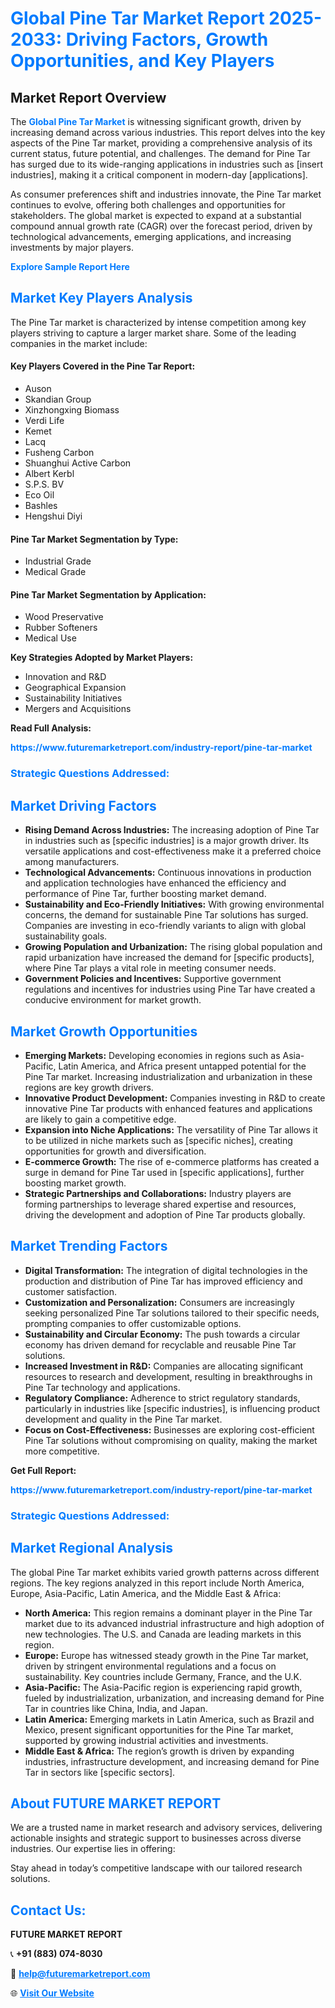 <h1 style="color: #007BFF;">Global Pine Tar Market Report 2025-2033: Driving Factors, Growth Opportunities, and Key Players</h1>

<section id="overview">
<h2>Market Report Overview</h2>
<p>The <a href="https://www.futuremarketreport.com/industry-report/pine-tar-market" style="color: #007BFF; text-decoration: none;"><strong>Global Pine Tar Market</strong></a> is witnessing significant growth, driven by increasing demand across various industries. This report delves into the key aspects of the Pine Tar market, providing a comprehensive analysis of its current status, future potential, and challenges. The demand for Pine Tar has surged due to its wide-ranging applications in industries such as [insert industries], making it a critical component in modern-day [applications].</p>
<p>As consumer preferences shift and industries innovate, the Pine Tar market continues to evolve, offering both challenges and opportunities for stakeholders. The global market is expected to expand at a substantial compound annual growth rate (CAGR) over the forecast period, driven by technological advancements, emerging applications, and increasing investments by major players.</p>
</section>

<section id="overview">
<p><a href="https://www.futuremarketreport.com/request-sample/reportId=109384" style="color: #007BFF; text-decoration: none;"><strong>Explore Sample Report Here</strong></a></p>
</section>

<section id="key-players">
<h2 style="color: #007BFF;">Market Key Players Analysis</h2>
<p>The Pine Tar market is characterized by intense competition among key players striving to capture a larger market share. Some of the leading companies in the market include:</p>
<h4>Key Players Covered in the Pine Tar Report:</h4>
<ul><li>Auson</li><li>Skandian Group</li><li>Xinzhongxing Biomass</li><li>Verdi Life</li><li>Kemet</li><li>Lacq</li><li>Fusheng Carbon</li><li>Shuanghui Active Carbon</li><li>Albert Kerbl</li><li>S.P.S. BV</li><li>Eco Oil</li><li>Bashles</li><li>Hengshui Diyi</li></ul>
<h4>Pine Tar Market Segmentation by Type:</h4>
<ul><li>Industrial Grade</li><li>Medical Grade</li></ul>

<h4>Pine Tar Market Segmentation by Application:</h4>
<ul><li>Wood Preservative</li><li>Rubber Softeners</li><li>Medical Use</li></ul>
<p><strong>Key Strategies Adopted by Market Players:</strong></p>
<ul>
<li>Innovation and R&D</li>
<li>Geographical Expansion</li>
<li>Sustainability Initiatives</li>
<li>Mergers and Acquisitions</li>
</ul>
</section>

<section>
<p><strong>Read Full Analysis: </strong></p><a href="https://www.futuremarketreport.com/industry-report/pine-tar-market" style="color: #007BFF; text-decoration: none;"><strong>https://www.futuremarketreport.com/industry-report/pine-tar-market</strong></a>
<h3 style="color: #007BFF;">Strategic Questions Addressed:</h3>
</section>

<section id="driving-factors">
<h2 style="color: #007BFF;">Market Driving Factors</h2>
<ul>
<li><strong>Rising Demand Across Industries:</strong> The increasing adoption of Pine Tar in industries such as [specific industries] is a major growth driver. Its versatile applications and cost-effectiveness make it a preferred choice among manufacturers.</li>
<li><strong>Technological Advancements:</strong> Continuous innovations in production and application technologies have enhanced the efficiency and performance of Pine Tar, further boosting market demand.</li>
<li><strong>Sustainability and Eco-Friendly Initiatives:</strong> With growing environmental concerns, the demand for sustainable Pine Tar solutions has surged. Companies are investing in eco-friendly variants to align with global sustainability goals.</li>
<li><strong>Growing Population and Urbanization:</strong> The rising global population and rapid urbanization have increased the demand for [specific products], where Pine Tar plays a vital role in meeting consumer needs.</li>
<li><strong>Government Policies and Incentives:</strong> Supportive government regulations and incentives for industries using Pine Tar have created a conducive environment for market growth.</li>
</ul>
</section>

<section id="growth-opportunities">
<h2 style="color: #007BFF;">Market Growth Opportunities</h2>
<ul>
<li><strong>Emerging Markets:</strong> Developing economies in regions such as Asia-Pacific, Latin America, and Africa present untapped potential for the Pine Tar market. Increasing industrialization and urbanization in these regions are key growth drivers.</li>
<li><strong>Innovative Product Development:</strong> Companies investing in R&D to create innovative Pine Tar products with enhanced features and applications are likely to gain a competitive edge.</li>
<li><strong>Expansion into Niche Applications:</strong> The versatility of Pine Tar allows it to be utilized in niche markets such as [specific niches], creating opportunities for growth and diversification.</li>
<li><strong>E-commerce Growth:</strong> The rise of e-commerce platforms has created a surge in demand for Pine Tar used in [specific applications], further boosting market growth.</li>
<li><strong>Strategic Partnerships and Collaborations:</strong> Industry players are forming partnerships to leverage shared expertise and resources, driving the development and adoption of Pine Tar products globally.</li>
</ul>
</section>

<section id="trending-factors">
<h2 style="color: #007BFF;">Market Trending Factors</h2>
<ul>
<li><strong>Digital Transformation:</strong> The integration of digital technologies in the production and distribution of Pine Tar has improved efficiency and customer satisfaction.</li>
<li><strong>Customization and Personalization:</strong> Consumers are increasingly seeking personalized Pine Tar solutions tailored to their specific needs, prompting companies to offer customizable options.</li>
<li><strong>Sustainability and Circular Economy:</strong> The push towards a circular economy has driven demand for recyclable and reusable Pine Tar solutions.</li>
<li><strong>Increased Investment in R&D:</strong> Companies are allocating significant resources to research and development, resulting in breakthroughs in Pine Tar technology and applications.</li>
<li><strong>Regulatory Compliance:</strong> Adherence to strict regulatory standards, particularly in industries like [specific industries], is influencing product development and quality in the Pine Tar market.</li>
<li><strong>Focus on Cost-Effectiveness:</strong> Businesses are exploring cost-efficient Pine Tar solutions without compromising on quality, making the market more competitive.</li>
</ul>
</section>

<section>
<p><strong>Get Full Report: </strong></p><a href="https://www.futuremarketreport.com/industry-report/pine-tar-market" style="color: #007BFF; text-decoration: none;"><strong>https://www.futuremarketreport.com/industry-report/pine-tar-market</strong></a>
<h3 style="color: #007BFF;">Strategic Questions Addressed:</h3>
</section>


<section id="regional-analysis">
<h2 style="color: #007BFF;">Market Regional Analysis</h2>
<p>The global Pine Tar market exhibits varied growth patterns across different regions. The key regions analyzed in this report include North America, Europe, Asia-Pacific, Latin America, and the Middle East & Africa:</p>
<ul>
<li><strong>North America:</strong> This region remains a dominant player in the Pine Tar market due to its advanced industrial infrastructure and high adoption of new technologies. The U.S. and Canada are leading markets in this region.</li>
<li><strong>Europe:</strong> Europe has witnessed steady growth in the Pine Tar market, driven by stringent environmental regulations and a focus on sustainability. Key countries include Germany, France, and the U.K.</li>
<li><strong>Asia-Pacific:</strong> The Asia-Pacific region is experiencing rapid growth, fueled by industrialization, urbanization, and increasing demand for Pine Tar in countries like China, India, and Japan.</li>
<li><strong>Latin America:</strong> Emerging markets in Latin America, such as Brazil and Mexico, present significant opportunities for the Pine Tar market, supported by growing industrial activities and investments.</li>
<li><strong>Middle East & Africa:</strong> The region’s growth is driven by expanding industries, infrastructure development, and increasing demand for Pine Tar in sectors like [specific sectors].</li>
</ul>
</section>

<footer>
<h2 style="color: #007BFF;">About FUTURE MARKET REPORT</h2>
<p>We are a trusted name in market research and advisory services, delivering actionable insights and strategic support to businesses across diverse industries. Our expertise lies in offering:</p>

<p>Stay ahead in today’s competitive landscape with our tailored research solutions.</p>

<h2 style="color: #007BFF;">Contact Us:</h2>
<p><strong>FUTURE MARKET REPORT</strong></p>
<p>📞 <strong>+91 (883) 074-8030</strong></p>
<p>📧 <strong><a href="mailto:help@futuremarketreport.com" style="color: #007BFF;">help@futuremarketreport.com</a></strong></p>
<p>🌐 <strong><a href="https://www.futuremarketreport.com/" style="color: #007BFF;">Visit Our Website</a></strong></p>
</footer>